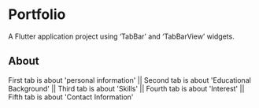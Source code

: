 # Portfolio

A Flutter application project using ‘TabBar’ and ‘TabBarView’ widgets.

## About

First tab is about 'personal information' || Second tab is about 'Educational Background' || Third tab is about 'Skills' || Fourth tab is about 'Interest' || Fifth tab is about 'Contact Information'
